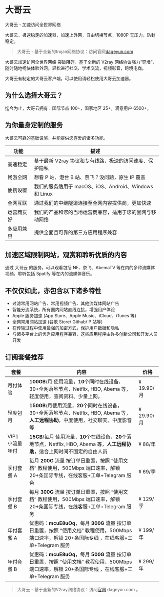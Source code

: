 # 大哥云
大哥云 - 加速访问全世界网络

大哥云，极速稳定的加速器，加速上外网，自由切换节点，1080P 无压力，防封稳定。

> 大哥云 - 基于全新的trojan网络协议：访问官网[dageyun.com](https://github.dgywzc.com//#/register?code=JJhGQ63X)

大哥云加速访问全世界网络 突破阻碍，基于全新的 V2ray 网络协议强力“穿墙”，随时随地畅快体验外网。轻松进行社交、学术交流，视频影音，跨境电商。

大哥云有制定的大哥云客户端，可以使用请轻松使用大哥云加速器。

## 为什么选择大哥云？

迄今为止，大哥云拥有：国际节点 100+，国家地区 25+，满意用户 6500+。

## 为你量身定制的服务

大哥云可靠的基础设施，并能提供您喜爱的诸多功能。

| 功能  | 描述  |
| --- | --- |
| 高速稳定 | 基于最新 V2ray 协议和专有线路，极速的访问速度、保护隐私 |
| 畅游全网 | 想看 P 站、港台 B 站、奈飞？没问题，原生 IP 覆盖 |
| 便携设置 | 我们的服务适用于 macOS、iOS、Android、Windows 和 Linux |
| 全网互联 | 通过我们的中继隧道连接至全网内容提供商，更加快速 |
| 运营商友好 | 我们的产品和您的当地运营商兼容，适用于您的固网与移动网络 |
| 多应用兼容 | 提供全面且可靠的第三方应用程序兼容 |

## 加速区域限制网站，观赏和聆听优质的内容

通过 大哥云 的服务，可以观看包括 NF、奈飞、AbemaTV 等在内的多种流媒体视频，聆听包括 Spotify 等在内的流媒体音乐。

## 不仅仅如此，亦包含以下诸多特性

*   过滤常用网站广告、常用视频广告、其他流媒体网站广告
*   智能分流系统，所有国内网站直线连接，增强用户体验
*   Apple 服务加速 (App Store、Apple Music、iCloud、iTunes 等)
*   全网常用网站加速 (谷歌 Store/ Github/ P 站等)
*   在传输过程中使用最强的加密方式，保护用户数据和隐私
*   与诸多平台上的优秀应用程序兼容，这些应用程序由许多创新公司和开发人员开发

## 订阅套餐推荐

| 套餐  | 内容  | 价格  |
| --- | --- | --- |
| 月付体验 | **100GB**/月 使用流量，**10**个同时在线设备，30+全网落地节点，Netflix, HBO, Abema 等，轻度使用，查阅资料、少量上网。 | ¥ 19.90/月 |
| 轻度包月 | **150GB**/月使用流量，**20**个同时在线设备，30+全网落地节点，Netflix, HBO, Abema 等，**人工远程协助**，中度使用，社交聊天、中度影音等 | ¥ 29.90/月 |
| VIP1 小流量年付 | **15GB**/每月 使用流量，**10**个在线设备，**20**个落地节点，Netflix, HBO, Abema 等，**人工远程协助**，适合上网时间不固定的自由人员 | ¥ 88/年 |
| 季付套餐 A | 每月 **200G** 流量 按订单日重置，按照 “使用文档” 教程使用，500Mbps 端口速率，解锁 20+条国际专线，在线客服+工单+Telegram 服务 | ¥ 69/季 |
| 季付套餐 B | 每月 **300G** 流量 按订单日重置，按照 “使用文档” 教程使用，500Mbps 端口速率，解锁 20+条国际专线，在线客服+工单+Telegram 服务 | ¥ 129/季 |
| 年付套餐 A | 优惠码：**mcuE8uOq**，每月 **300G** 流量 按订单日重置，按照 “使用文档” 教程使用，500Mbps 端口速率，解锁 20+条国际专线 ，在线客服+工单+Telegram 服务 | ¥ 199/年 |
| 年付套餐 B | 优惠码：**mcuE8uOq**，每月 **500G** 流量 按订单日重置，按照 “使用文档” 教程使用，500Mbps 端口速率，解锁 20+条国际专线 ，在线客服+工单+Telegram 服务 | ¥ 299/年 |

> 大哥云 - 基于全新的V2ray网络协议：访问[官网](https://github.dgywzc.com//#/register?code=JJhGQ63X) dageyun.com 。
